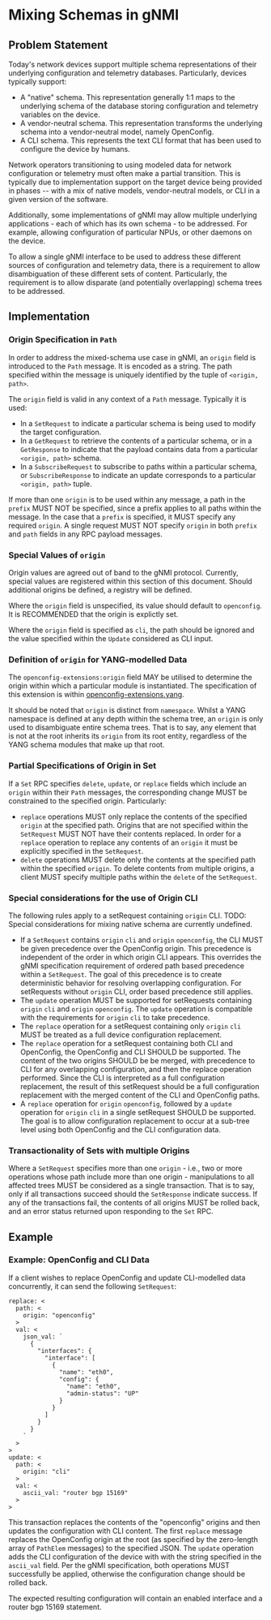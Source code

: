 # Mixing Schemas in gNMI

## Problem Statement

Today's network devices support multiple schema representations of their
underlying configuration and telemetry databases. Particularly, devices
typically support:

* A "native" schema. This representation generally 1:1 maps to the underlying
schema of the database storing configuration and telemetry variables on the
device.
* A vendor-neutral schema. This representation transforms the underlying schema
into a vendor-neutral model, namely OpenConfig.
* A CLI schema. This represents the text CLI format that has
been used to configure the device by humans.

Network operators transitioning to using modeled data for network configuration
or telemetry  must often make a partial transition.  This is typically due to
implementation support on the target device being provided in phases -- with a
mix of native models, vendor-neutral models, or CLI in a given version of the
software.

Additionally, some implementations of gNMI may allow multiple underlying
applications - each of which has its own schema - to be addressed. For example,
allowing configuration of particular NPUs, or other daemons on the device.

To allow a single gNMI interface to be used to address these different sources
of configuration and telemetry data, there is a requirement to allow
disambiguation of these different sets of content. Particularly, the
requirement is to allow disparate (and potentially overlapping) schema trees to
be addressed.

## Implementation

### Origin Specification in `Path`

In order to address the mixed-schema use case in gNMI, an `origin` field is
introduced to the `Path` message. It is encoded as a string. The path specified
within the message is uniquely identified by the tuple of `<origin, path>`.

The `origin` field is valid in any context of a `Path` message. Typically it is
used:

* In a `SetRequest` to indicate a particular schema is being used to modify
  the target configuration.
* In a `GetRequest` to retrieve the contents of a particular schema, or in
  a `GetResponse` to indicate that the payload contains data from a
  particular `<origin, path>` schema.
* In a `SubscribeRequest` to subscribe to paths within a particular schema,
  or `SubscribeResponse` to indicate an update corresponds to a particular
  `<origin, path>` tuple.

If more than one `origin` is to be used within any message, a path in the
`prefix` MUST NOT be specified, since a prefix applies to all paths within the
message. In the case that a `prefix` is specified, it MUST specify any required
`origin`. A single request MUST NOT specify `origin` in both `prefix` and `path`
fields in any RPC payload messages.

### Special Values of `origin`

Origin values are agreed out of band to the gNMI protocol. Currently, special
values are registered within this section of this document. Should additional
origins be defined, a registry will be defined.

Where the `origin` field is unspecified, its value should default to
`openconfig`. It is RECOMMENDED that the origin is explictly set.

Where the `origin` field is specified as `cli`, the path should be ignored and
the value specified within the `Update` considered as CLI input.

### Definition of `origin` for YANG-modelled Data

The `openconfig-extensions:origin` field MAY be utilised to determine the
origin within which a particular module is instantiated. The specification of
this extension is within
[openconfig-extensions.yang](https://github.com/openconfig/public/blob/master/release/models/openconfig-extensions.yang).

It should be noted that `origin` is distinct from `namespace`. Whilst a YANG
namespace is defined at any depth within the schema tree, an `origin` is
only used to disambiguate entire schema trees. That is to say, any element
that is not at the root inherits its `origin` from its root entity, regardless
of the YANG schema modules that make up that root.

### Partial Specifications of Origin in Set

If a `Set` RPC specifies `delete`, `update`, or `replace` fields which include
an `origin` within their `Path` messages, the corresponding change MUST be
constrained to the specified origin. Particularly:

* `replace` operations MUST only replace the contents of the specified `origin`
  at the specified path. Origins that are not specified within the `SetRequest`
  MUST NOT have their contents replaced. In order for a `replace` operation to
  replace any contents of an `origin` it must be explicitly specified in the
  `SetRequest`.
* `delete` operations MUST delete only the contents at the specified path within
  the specified `origin`. To delete contents from multiple origins, a client
  MUST specify multiple paths within the `delete` of the `SetRequest`.

### Special considerations for the use of Origin CLI

The following rules apply to a setRequest containing `origin` CLI.  TODO:
Special considerations for mixing native schema are currently undefined.

* If a `SetRequest` contains `origin` `cli` and `origin` `openconfig`, the CLI
  MUST be given precedence over the OpenConfig origin.  This precedence is
  independent of the order in which origin CLI appears.  This overrides the
  gNMI specification requirement of ordered path based precedence within a
  `SetRequest`.  The goal of this precedence is to create deterministic
  behavior for resolving overlapping configuration.  For setRequests without
  `origin` CLI, order based precedence still applies.
* The `update` operation MUST be supported for setRequests containing `origin`
  `cli` and `origin` `openconfig`.  The `update` operation is compatible with
  the requirements for `origin` `cli` to take precedence.
* The `replace` operation for a setRequest containing only `origin` `cli` MUST
  be treated as a full device configuration replacement.
* The `replace` operation for a setRequest containing both CLI and OpenConfig,
  the OpenConfig and CLI SHOULD be supported.  The content of the two origins
  SHOULD be be merged, with precedence to CLI for any overlapping
  configuration, and then the replace operation performed.  Since the CLI is
  interpreted as a full configuration replacement, the result of this
  setRequest should be a full configuration replacement with the merged
  content of the CLI and OpenConfig paths.
* A `replace` operation for `origin` `openconfig`, followed by a `update`
  operation for `origin` `cli` in a single setRequest SHOULD be supported.
  The goal is to allow configuration replacement to occur at a sub-tree level
  using both OpenConfig and the CLI configuration data.

### Transactionality of Sets with multiple Origins

Where a `SetRequest` specifies more than one `origin` - i.e., two or more
operations whose path include more than one origin - manipulations to all
affected trees MUST be considered as a single transaction. That is to say, only
if all transactions succeed should the `SetResponse` indicate success. If any
of the transactions fail, the contents of all origins MUST be rolled back, and
an error status returned upon responding to the `Set` RPC.

## Example

### Example: OpenConfig and CLI Data

If a client wishes to replace OpenConfig and update CLI-modelled data
concurrently, it can send the following `SetRequest`:

```
replace: <
  path: <
    origin: "openconfig"
  >
  val: <
    json_val: `
      {
        "interfaces": {
          "interface": [
            {
              "name": "eth0",
              "config": {
                "name": "eth0",
                "admin-status": "UP"
              }
            }
          ]
        }
      }
    `
  >
>
update: <
  path: <
    origin: "cli"
  >
  val: <
    ascii_val: "router bgp 15169"
  >
>
```

This transaction replaces the contents of the "openconfig" origins and then
updates the configuration with CLI content.  The first `replace` message
replaces the OpenConfig origin at the root (as specified by the zero-length
array of `PathElem` messages) to the specified JSON. The `update` operation
adds the CLI configuration of the device with with the string specified in the
`ascii_val` field. Per the gNMI specification, both operations MUST
successfully be applied, otherwise the configuration change should be rolled
back.

The expected resulting configuration will contain an enabled interface and a
router bgp 15169 statement.
